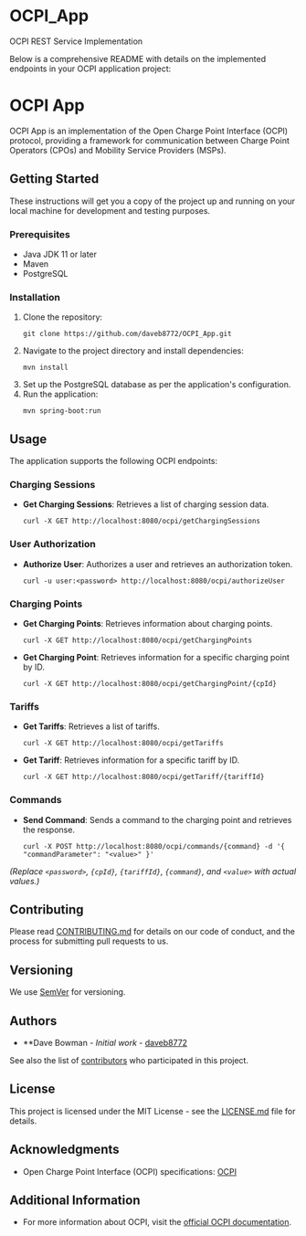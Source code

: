 # OCPI_App
OCPI REST Service Implementation

Below is a comprehensive README with details on the implemented endpoints in your OCPI application project:


# OCPI App

OCPI App is an implementation of the Open Charge Point Interface (OCPI) protocol, providing a framework for communication between Charge Point Operators (CPOs) and Mobility Service Providers (MSPs).

## Getting Started

These instructions will get you a copy of the project up and running on your local machine for development and testing purposes.

### Prerequisites

- Java JDK 11 or later
- Maven
- PostgreSQL

### Installation

1. Clone the repository:
   ```
   git clone https://github.com/daveb8772/OCPI_App.git
   ```
2. Navigate to the project directory and install dependencies:
   ```
   mvn install
   ```
3. Set up the PostgreSQL database as per the application's configuration.
4. Run the application:
   ```
   mvn spring-boot:run
   ```

## Usage

The application supports the following OCPI endpoints:

### Charging Sessions

- **Get Charging Sessions**: Retrieves a list of charging session data.
  ```
  curl -X GET http://localhost:8080/ocpi/getChargingSessions
  ```

### User Authorization

- **Authorize User**: Authorizes a user and retrieves an authorization token.
  ```
  curl -u user:<password> http://localhost:8080/ocpi/authorizeUser
  ```

### Charging Points

- **Get Charging Points**: Retrieves information about charging points.
  ```
  curl -X GET http://localhost:8080/ocpi/getChargingPoints
  ```
- **Get Charging Point**: Retrieves information for a specific charging point by ID.
  ```
  curl -X GET http://localhost:8080/ocpi/getChargingPoint/{cpId}
  ```

### Tariffs

- **Get Tariffs**: Retrieves a list of tariffs.
  ```
  curl -X GET http://localhost:8080/ocpi/getTariffs
  ```
- **Get Tariff**: Retrieves information for a specific tariff by ID.
  ```
  curl -X GET http://localhost:8080/ocpi/getTariff/{tariffId}
  ```

### Commands

- **Send Command**: Sends a command to the charging point and retrieves the response.
  ```
  curl -X POST http://localhost:8080/ocpi/commands/{command} -d '{ "commandParameter": "<value>" }'
  ```

_(Replace `<password>`, `{cpId}`, `{tariffId}`, `{command}`, and `<value>` with actual values.)_

## Contributing

Please read [CONTRIBUTING.md](link-to-your-contributing-file) for details on our code of conduct, and the process for submitting pull requests to us.

## Versioning

We use [SemVer](http://semver.org/) for versioning.

## Authors

- **Dave Bowman - *Initial work* - [daveb8772](https://github.com/daveb8772)

See also the list of [contributors](https://github.com/daveb8772/OCPI_App/contributors) who participated in this project.

## License

This project is licensed under the MIT License - see the [LICENSE.md](LICENSE.md) file for details.

## Acknowledgments

- Open Charge Point Interface (OCPI) specifications: [OCPI](https://github.com/ocpi)

## Additional Information

- For more information about OCPI, visit the [official OCPI documentation](https://ocpiemobility.org/documentation/).

```
